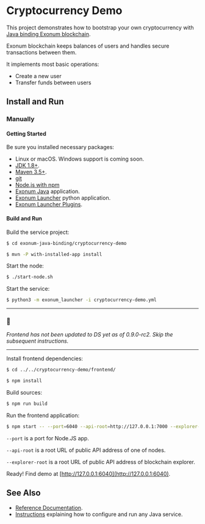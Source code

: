 # Cryptocurrency Demo

This project demonstrates how to bootstrap your own cryptocurrency
with [Java binding Exonum blockchain](https://github.com/exonum/exonum).

Exonum blockchain keeps balances of users and handles secure
transactions between them.

It implements most basic operations:

- Create a new user
- Transfer funds between users

## Install and Run

### Manually

#### Getting Started

Be sure you installed necessary packages:
- Linux or macOS. Windows support is coming soon.
- [JDK 1.8+](http://jdk.java.net/12/).
- [Maven 3.5+](https://maven.apache.org/download.cgi).
- [git](https://git-scm.com/downloads)
- [Node.js with npm](https://nodejs.org/en/download/)
- [Exonum Java][ejb-installation] application.
- [Exonum Launcher][exonum-launcher] python application.
- [Exonum Launcher Plugins](../exonum_launcher_java_plugins/README.md).

[ejb-installation]: https://exonum.com/doc/version/0.13-rc.2/get-started/java-binding/#installation
[exonum-launcher]: https://github.com/exonum/exonum-launcher

#### Build and Run

Build the service project:

```sh
$ cd exonum-java-binding/cryptocurrency-demo

$ mvn -P with-installed-app install 
```

Start the node:
```sh
$ ./start-node.sh
```

Start the service:
```sh
$ python3 -m exonum_launcher -i cryptocurrency-demo.yml
```

---

### 🛑

*Frontend has not been updated to DS yet as of 0.9.0-rc2.
Skip the subsequent instructions.*

---

Install frontend dependencies:

```sh
$ cd ../../cryptocurrency-demo/frontend/

$ npm install
```

Build sources:

```sh
$ npm run build
```

Run the frontend application:

```sh
$ npm start -- --port=6040 --api-root=http://127.0.0.1:7000 --explorer-root=http://127.0.0.1:3000
```

`--port` is a port for Node.JS app.

`--api-root` is a root URL of public API address of one of nodes.

`--explorer-root` is a root URL of public API address of blockchain explorer.

Ready! Find demo at [http://127.0.0.1:6040](http://127.0.0.1:6040).

## See Also
- [Reference Documentation](https://exonum.com/doc/version/0.13-rc.2/get-started/java-binding).
- [Instructions][app-tutorial] explaining how to configure and run any Java service.

[app-tutorial]: https://github.com/exonum/exonum-java-binding/blob/master/exonum-java-binding/core/rust/exonum-java/TUTORIAL.md
